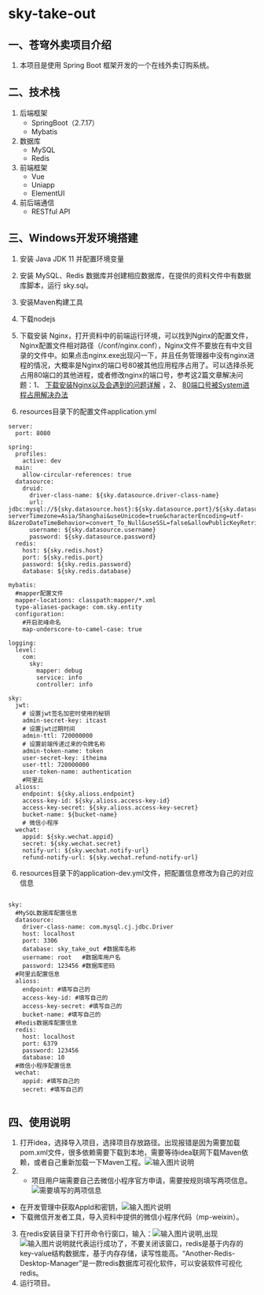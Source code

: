# sky-take-out

## 一、苍穹外卖项目介绍
1. 本项目是使用 Spring Boot 框架开发的一个在线外卖订购系统。
 
## 二、技术栈

1. 后端框架
    - SpringBoot（2.7.17）
    - Mybatis
2. 数据库
    - MySQL
    - Redis
3. 前端框架
    - Vue
    - Uniapp
    - ElementUI
4. 前后端通信
    - RESTful API

## 三、Windows开发环境搭建
1. 安装 Java JDK 11 并配置环境变量
2. 安装 MySQL、Redis 数据库并创建相应数据库，在提供的资料文件中有数据库脚本，运行 sky.sql。
3. 安装Maven构建工具
1. 下载nodejs
5. 下载安装 Nginx，打开资料中的前端运行环境，可以找到Nginx的配置文件，Nginx配置文件相对路径（/conf/nginx.conf），Nginx文件不要放在有中文目录的文件中。如果点击nginx.exe出现闪一下，并且任务管理器中没有nginx进程的情况，大概率是Nginx的端口号80被其他应用程序占用了。可以选择杀死占用80端口的其他进程，或者修改nginx的端口号，参考这2篇文章解决问题：1、 [下载安装Nginx以及会遇到的问题详解](https://blog.csdn.net/cxy_ydj/article/details/122866499?ops_request_misc=%257B%2522request%255Fid%2522%253A%2522170476952216800213042819%2522%252C%2522scm%2522%253A%252220140713.130102334..%2522%257D&request_id=170476952216800213042819&biz_id=0&utm_medium=distribute.pc_search_result.none-task-blog-2~all~sobaiduend~default-1-122866499-null-null.142^v99^pc_search_result_base7&utm_term=nginx%E7%AB%AF%E5%8F%A3%E5%8F%B7%E8%A2%AB%E5%8D%A0%E7%94%A8&spm=1018.2226.3001.4187)
，2、 [80端口号被System进程占用解决办法](https://www.cnblogs.com/xwgcxk/p/11819018.html)


5. resources目录下的配置文件application.yml

```
server:
  port: 8080

spring:
  profiles:
    active: dev
  main:
    allow-circular-references: true
  datasource:
    druid:
      driver-class-name: ${sky.datasource.driver-class-name}
      url: jdbc:mysql://${sky.datasource.host}:${sky.datasource.port}/${sky.datasource.database}?serverTimezone=Asia/Shanghai&useUnicode=true&characterEncoding=utf-8&zeroDateTimeBehavior=convert_To_Null&useSSL=false&allowPublicKeyRetrieval=true
      username: ${sky.datasource.username}
      password: ${sky.datasource.password}
  redis:
    host: ${sky.redis.host}
    port: ${sky.redis.port}
    password: ${sky.redis.password}
    database: ${sky.redis.database}

mybatis:
  #mapper配置文件
  mapper-locations: classpath:mapper/*.xml
  type-aliases-package: com.sky.entity
  configuration:
    #开启驼峰命名
    map-underscore-to-camel-case: true

logging:
  level:
    com:
      sky:
        mapper: debug
        service: info
        controller: info

sky:
  jwt:
    # 设置jwt签名加密时使用的秘钥
    admin-secret-key: itcast
    # 设置jwt过期时间
    admin-ttl: 720000000
    # 设置前端传递过来的令牌名称
    admin-token-name: token
    user-secret-key: itheima
    user-ttl: 720000000
    user-token-name: authentication
    #阿里云
  alioss:
    endpoint: ${sky.alioss.endpoint}
    access-key-id: ${sky.alioss.access-key-id}
    access-key-secret: ${sky.alioss.access-key-secret}
    bucket-name: ${bucket-name}
    # 微信小程序
  wechat:
    appid: ${sky.wechat.appid}
    secret: ${sky.wechat.secret}
    notify-url: ${sky.wechat.notify-url}
    refund-notify-url: ${sky.wechat.refund-notify-url}
```
6. resources目录下的application-dev.yml文件，把配置信息修改为自己的对应信息

```

sky:
  #MySQL数据库配置信息
  datasource:
    driver-class-name: com.mysql.cj.jdbc.Driver
    host: localhost
    port: 3306
    database: sky_take_out #数据库名称
    username: root   #数据库用户名
    password: 123456 #数据库密码
  #阿里云配置信息
  alioss:
    endpoint: #填写自己的
    access-key-id: #填写自己的
    access-key-secret: #填写自己的
    bucket-name: #填写自己的
  #Redis数据库配置信息
  redis:
    host: localhost
    port: 6379
    password: 123456
    database: 10
  #微信小程序配置信息
  wechat:
    appid: #填写自己的
    secret: #填写自己的
   
```

## 四、使用说明

1.  打开idea，选择导入项目，选择项目存放路径。出现报错是因为需要加载pom.xml文件，很多依赖需要下载到本地，需要等待idea联网下载Maven依赖，或者自己重新加载一下Maven工程。![输入图片说明](https://foruda.gitee.com/images/1704768955708515740/c2a3e452_12656867.png "屏幕截图")
2.  - 项目用户端需要自己去微信小程序官方申请，需要按规则填写两项信息。![需要填写的两项信息](https://foruda.gitee.com/images/1704770234690370899/d1729420_12656867.png "屏幕截图") 
- 在开发管理中获取AppId和密钥，![输入图片说明](https://foruda.gitee.com/images/1704771236069651885/3603e50b_12656867.png "屏幕截图")
- 下载微信开发者工具，导入资料中提供的微信小程序代码（mp-weixin）。
3.  在redis安装目录下打开命令行窗口，输入：![输入图片说明](https://foruda.gitee.com/images/1704771851238671981/ec5463c7_12656867.png "屏幕截图"),出现![输入图片说明](https://foruda.gitee.com/images/1704771901221137687/75d3d5b7_12656867.png "屏幕截图")就代表运行成功了，不要关闭该窗口，redis是基于内存的key-value结构数据库，基于内存存储，读写性能高。“Another-Redis-Desktop-Manager”是一款redis数据库可视化软件，可以安装软件可视化redis。
4. 运行项目。




